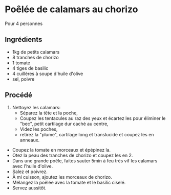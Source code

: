 # Poêlée de calamars au chorizo

Pour 4 personnes

## Ingrédients

* 1kg de petits calamars
* 8 tranches de chorizo
* 1 tomate
* 4 tiges de basilic
* 4 cuillères à soupe d'huile d'olive
* sel, poivre

## Procédé

1. Nettoyez les calamars:
	* Séparez la tête et la poche,
	* Coupez les tentacules au raz des yeux et écartez les pour éliminer le "bec", petit cartilage dur caché au centre,
	* Videz les poches,
	* retirez la "plume", cartilage long et translucide et coupez les en anneaux.
- Coupez la tomate en morceaux et épépinez la.
- Otez la peau des tranches de chorizo et coupez les en 2.
- Dans une grande poêle, faites sauter 5min à feu très vif les calamars avec l'huile d'olive.
- Salez et poivrez.
- À mi cuisson, ajoutez les morceaux de chorizo.
- Mélangez la poêlée avec la tomate et le basilic ciselé.
- Servez aussitôt.
